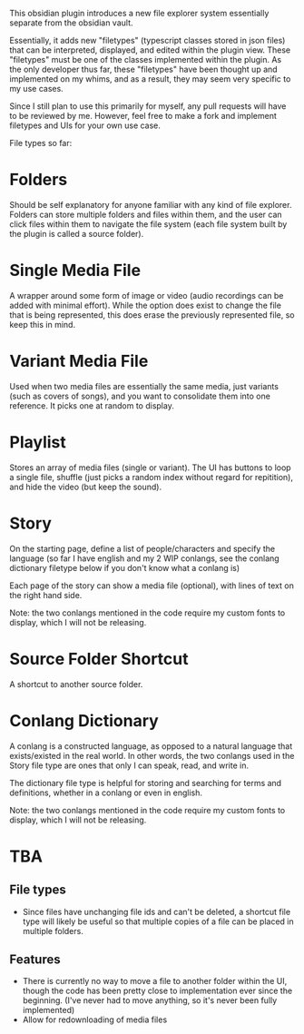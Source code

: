 This obsidian plugin introduces a new file explorer system essentially separate from the obsidian vault.

Essentially, it adds new "filetypes" (typescript classes stored in json files) that can be interpreted, displayed, and edited within the plugin view. These "filetypes" must be one of the classes implemented within the plugin. As the only developer thus far, these "filetypes" have been thought up and implemented on my whims, and as a result, they may seem very specific to my use cases.

Since I still plan to use this primarily for myself, any pull requests will have to be reviewed by me. However, feel free to make a fork and implement filetypes and UIs for your own use case.

File types so far:
# Folders
Should be self explanatory for anyone familiar with any kind of file explorer. Folders can store multiple folders and files within them, and the user can click files within them to navigate the file system (each file system built by the plugin is called a source folder).

# Single Media File
A wrapper around some form of image or video (audio recordings can be added with minimal effort). While the option does exist to change the file that is being represented, this does erase the previously represented file, so keep this in mind.

# Variant Media File
Used when two media files are essentially the same media, just variants (such as covers of songs), and you want to consolidate them into one reference. It picks one at random to display.

# Playlist
Stores an array of media files (single or variant). The UI has buttons to loop a single file, shuffle (just picks a random index without regard for repitition), and hide the video (but keep the sound).

# Story
On the starting page, define a list of people/characters and specify the language (so far I have english and my 2 WIP conlangs, see the conlang dictionary filetype below if you don't know what a conlang is)

Each page of the story can show a media file (optional), with lines of text on the right hand side.

Note: the two conlangs mentioned in the code require my custom fonts to display, which I will not be releasing.

# Source Folder Shortcut
A shortcut to another source folder.

# Conlang Dictionary
A conlang is a constructed language, as opposed to a natural language that exists/existed in the real world. In other words, the two conlangs used in the Story file type are ones that only I can speak, read, and write in.

The dictionary file type is helpful for storing and searching for terms and definitions, whether in a conlang or even in english.

Note: the two conlangs mentioned in the code require my custom fonts to display, which I will not be releasing.

# TBA
## File types
- Since files have unchanging file ids and can't be deleted, a shortcut file type will likely be useful so that multiple copies of a file can be placed in multiple folders.
## Features
- There is currently no way to move a file to another folder within the UI, though the code has been pretty close to implementation ever since the beginning. (I've never had to move anything, so it's never been fully implemented)
- Allow for redownloading of media files
